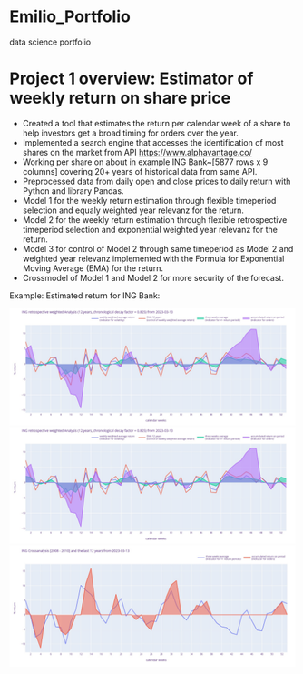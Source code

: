 # Emilio_Portfolio
data science portfolio
# Project 1 overview: Estimator of weekly return on share price
* Created a tool that estimates the return per calendar week of a share to help investors get a broad timing for orders over the year. 
* Implemented a search engine that accesses the identification of most shares on the market from API https://www.alphavantage.co/
* Working per share on about in example ING Bank~[5877 rows x 9 columns] covering 20+ years of historical data from same API.
* Preprocessed data from daily open and close prices to daily return with Python and library Pandas.
* Model 1 for the weekly return estimation through flexible timeperiod selection and equaly weighted year relevanz for the return.
* Model 2 for the weekly return estimation through flexible retrospective timeperiod selection and exponential weighted year relevanz for the return.
* Model 3 for control of Model 2 through same timeperiod as Model 2 and weighted year relevanz implemented with the Formula for Exponential Moving Average (EMA) for the return.
* Crossmodel of Model 1 and Model 2 for more security of the forecast.

Example: Estimated return for ING Bank:

![](https://github.com/crunchingdata/Emilio_Portfolio/blob/main/Images/INGretrospectivereturnanalysis12years.jpg)
![](https://github.com/crunchingdata/Emilio_Portfolio/blob/main/Images/INGretrospectivereturnanalysis12years.jpg)
![](https://github.com/crunchingdata/Emilio_Portfolio/blob/main/Images/INGreturncrossanalysis2008201012years.jpg)

